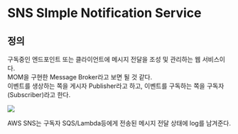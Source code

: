 # SNS SImple Notification Service

## 정의
구독중인 엔드포인트 또는 클라이언트에 메시지 전달을 조성 및 관리하는 웹 서비스이다.  
MOM을 구현한 Message Broker라고 보면 될 것 같다.  
이벤트를 생상하는 쪽을 게시자 Publisher라고 하고, 이벤트를 구독하는 쪽을 구독자(Subscriber)라고 한다.  

![](https://camo.githubusercontent.com/a944b28e4c72aeebd8821d043b6cf783bc3a479ce3aa7fd5408b81fd80dbefdf/68747470733a2f2f74312e6461756d63646e2e6e65742f6366696c652f746973746f72792f393936424534343135433233363245443230)

AWS SNS는 구독자 SQS/Lambda등에게 전송된 메시지 전달 상태에 log를 남겨준다.